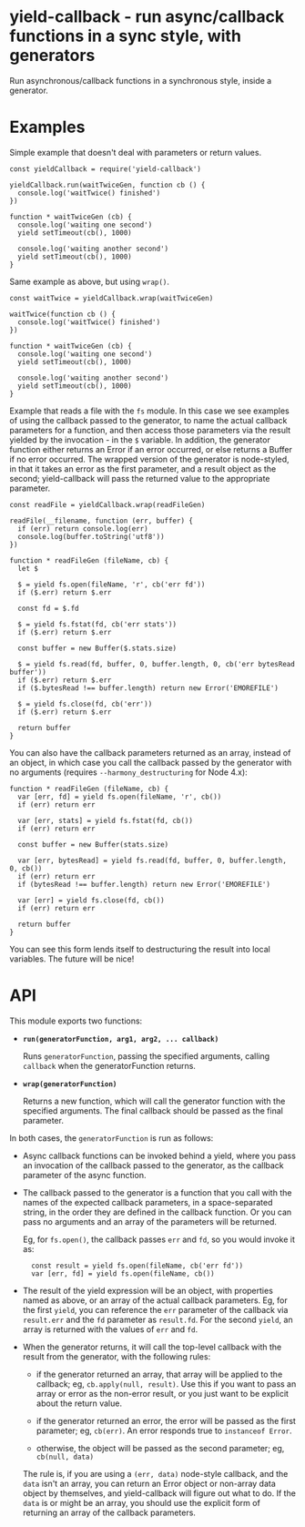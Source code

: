 yield-callback - run async/callback functions in a sync style, with generators
================================================================================

Run asynchronous/callback functions in a synchronous style, inside a generator.

Examples
================================================================================

Simple example that doesn't deal with parameters or return values.

    const yieldCallback = require('yield-callback')

    yieldCallback.run(waitTwiceGen, function cb () {
      console.log('waitTwice() finished')
    })

    function * waitTwiceGen (cb) {
      console.log('waiting one second')
      yield setTimeout(cb(), 1000)

      console.log('waiting another second')
      yield setTimeout(cb(), 1000)
    }

Same example as above, but using `wrap()`.

    const waitTwice = yieldCallback.wrap(waitTwiceGen)

    waitTwice(function cb () {
      console.log('waitTwice() finished')
    })

    function * waitTwiceGen (cb) {
      console.log('waiting one second')
      yield setTimeout(cb(), 1000)

      console.log('waiting another second')
      yield setTimeout(cb(), 1000)
    }

Example that reads a file with the `fs` module. In this case we see
examples of using the callback passed to the generator, to name the
actual callback parameters for a function, and then access those parameters
via the result yielded by the invocation - in the `$` variable.  In addition,
the generator function either returns an Error if an error occurred, or else
returns a Buffer if no error occurred.  The wrapped version of the generator
is node-styled, in that it takes an error as the first parameter, and a
result object as the second; yield-callback will pass the returned value
to the appropriate parameter.

    const readFile = yieldCallback.wrap(readFileGen)

    readFile(__filename, function (err, buffer) {
      if (err) return console.log(err)
      console.log(buffer.toString('utf8'))
    })

    function * readFileGen (fileName, cb) {
      let $

      $ = yield fs.open(fileName, 'r', cb('err fd'))
      if ($.err) return $.err

      const fd = $.fd

      $ = yield fs.fstat(fd, cb('err stats'))
      if ($.err) return $.err

      const buffer = new Buffer($.stats.size)

      $ = yield fs.read(fd, buffer, 0, buffer.length, 0, cb('err bytesRead buffer'))
      if ($.err) return $.err
      if ($.bytesRead !== buffer.length) return new Error('EMOREFILE')

      $ = yield fs.close(fd, cb('err'))
      if ($.err) return $.err

      return buffer
    }

You can also have the callback parameters returned as an array, instead of an
object, in which case you call the callback passed by the generator with no
arguments (requires `--harmony_destructuring` for Node 4.x):

    function * readFileGen (fileName, cb) {
      var [err, fd] = yield fs.open(fileName, 'r', cb())
      if (err) return err

      var [err, stats] = yield fs.fstat(fd, cb())
      if (err) return err

      const buffer = new Buffer(stats.size)

      var [err, bytesRead] = yield fs.read(fd, buffer, 0, buffer.length, 0, cb())
      if (err) return err
      if (bytesRead !== buffer.length) return new Error('EMOREFILE')

      var [err] = yield fs.close(fd, cb())
      if (err) return err

      return buffer
    }

You can see this form lends itself to destructuring the result into local
variables.  The future will be nice!


API
================================================================================

This module exports two functions:

* **`run(generatorFunction, arg1, arg2, ... callback)`**

  Runs `generatorFunction`, passing the specified arguments, calling
  `callback` when the generatorFunction returns.

* **`wrap(generatorFunction)`**

  Returns a new function, which will call the generator function with the
  specified arguments.  The final callback should be passed as the final
  parameter.

In both cases, the `generatorFunction` is run as follows:

* Async callback functions can be invoked behind a yield, where you pass an
  invocation of the callback passed to the generator, as the callback parameter
  of the async function.

* The callback passed to the generator is a function that you call with the
  names of the expected callback parameters, in a space-separated string, in the
  order they are defined in the callback function. Or you can pass no arguments
  and an array of the parameters will be returned.

  Eg, for `fs.open()`, the callback passes `err` and `fd`, so you would invoke
  it as:

        const result = yield fs.open(fileName, cb('err fd'))
        var [err, fd] = yield fs.open(fileName, cb())


* The result of the yield expression will be an object, with properties named as
  above, or an array of the actual callback parameters.  Eg, for the first
  `yield`, you can reference the `err` parameter of the callback via
  `result.err` and the `fd` parameter as `result.fd`. For the second `yield`, an
  array is returned with the values of `err` and `fd`.

* When the generator returns, it will call the top-level callback with the
  result from the generator, with the following rules:

  * if the generator returned an array, that array will be applied to the
    callback; eg, `cb.apply(null, result)`.  Use this if you want to pass
    an array or error as the non-error result, or you just want to be
    explicit about the return value.

  * if the generator returned an error, the error will be passed as the
    first parameter; eg, `cb(err)`.  An error responds true to
    `instanceof Error`.

  * otherwise, the object will be passed as the second parameter; eg,
    `cb(null, data)`

  The rule is, if you are using a `(err, data)` node-style callback, and the
  `data` isn't an array, you can return an Error object or non-array data object
  by themselves, and yield-callback will figure out what to do.  If the `data`
  is or might be an array, you should use the explicit form of returning
  an array of the callback parameters.

